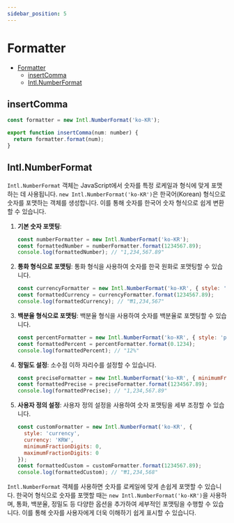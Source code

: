 ```yaml
---
sidebar_position: 5
---
```


# Formatter  


- [Formatter](#formatter)
  - [insertComma](#insertcomma)
  - [Intl.NumberFormat](#intlnumberformat)

## insertComma

```js
const formatter = new Intl.NumberFormat('ko-KR');

export function insertComma(num: number) {
  return formatter.format(num);
}

```

## Intl.NumberFormat   

`Intl.NumberFormat` 객체는 JavaScript에서 숫자를 특정 로케일과 형식에 맞게 포맷하는 데 사용됩니다. `new Intl.NumberFormat('ko-KR')`은 한국어(Korean) 형식으로 숫자를 포맷하는 객체를 생성합니다. 이를 통해 숫자를 한국어 숫자 형식으로 쉽게 변환할 수 있습니다.

1. **기본 숫자 포맷팅**:
   ```javascript
   const numberFormatter = new Intl.NumberFormat('ko-KR');
   const formattedNumber = numberFormatter.format(1234567.89);
   console.log(formattedNumber); // "1,234,567.89"
   ```

2. **통화 형식으로 포맷팅**:
   통화 형식을 사용하여 숫자를 한국 원화로 포맷팅할 수 있습니다.
   ```javascript
   const currencyFormatter = new Intl.NumberFormat('ko-KR', { style: 'currency', currency: 'KRW' });
   const formattedCurrency = currencyFormatter.format(1234567.89);
   console.log(formattedCurrency); // "₩1,234,567"
   ```

3. **백분율 형식으로 포맷팅**:
   백분율 형식을 사용하여 숫자를 백분율로 포맷팅할 수 있습니다.
   ```javascript
   const percentFormatter = new Intl.NumberFormat('ko-KR', { style: 'percent' });
   const formattedPercent = percentFormatter.format(0.1234);
   console.log(formattedPercent); // "12%"
   ```

4. **정밀도 설정**:
   소수점 이하 자리수를 설정할 수 있습니다.
   ```javascript
   const preciseFormatter = new Intl.NumberFormat('ko-KR', { minimumFractionDigits: 2, maximumFractionDigits: 2 });
   const formattedPrecise = preciseFormatter.format(1234567.89);
   console.log(formattedPrecise); // "1,234,567.89"
   ```

5. **사용자 정의 설정**:
   사용자 정의 설정을 사용하여 숫자 포맷팅을 세부 조정할 수 있습니다.
   ```javascript
   const customFormatter = new Intl.NumberFormat('ko-KR', {
     style: 'currency',
     currency: 'KRW',
     minimumFractionDigits: 0,
     maximumFractionDigits: 0
   });
   const formattedCustom = customFormatter.format(1234567.89);
   console.log(formattedCustom); // "₩1,234,568"
   ```


`Intl.NumberFormat` 객체를 사용하면 숫자를 로케일에 맞게 손쉽게 포맷할 수 있습니다. 한국어 형식으로 숫자를 포맷할 때는 `new Intl.NumberFormat('ko-KR')`을 사용하며, 통화, 백분율, 정밀도 등 다양한 옵션을 추가하여 세부적인 포맷팅을 수행할 수 있습니다. 이를 통해 숫자를 사용자에게 더욱 이해하기 쉽게 표시할 수 있습니다.